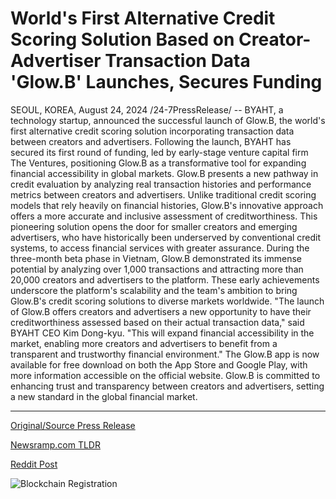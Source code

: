 # World's First Alternative Credit Scoring Solution Based on Creator-Advertiser Transaction Data 'Glow.B' Launches, Secures Funding

SEOUL, KOREA, August 24, 2024 /24-7PressRelease/ -- BYAHT, a technology startup, announced the successful launch of Glow.B, the world's first alternative credit scoring solution incorporating transaction data between creators and advertisers. Following the launch, BYAHT has secured its first round of funding, led by early-stage venture capital firm The Ventures, positioning Glow.B as a transformative tool for expanding financial accessibility in global markets.  Glow.B presents a new pathway in credit evaluation by analyzing real transaction histories and performance metrics between creators and advertisers. Unlike traditional credit scoring models that rely heavily on financial histories, Glow.B's innovative approach offers a more accurate and inclusive assessment of creditworthiness. This pioneering solution opens the door for smaller creators and emerging advertisers, who have historically been underserved by conventional credit systems, to access financial services with greater assurance.  During the three-month beta phase in Vietnam, Glow.B demonstrated its immense potential by analyzing over 1,000 transactions and attracting more than 20,000 creators and advertisers to the platform. These early achievements underscore the platform's scalability and the team's ambition to bring Glow.B's credit scoring solutions to diverse markets worldwide.  "The launch of Glow.B offers creators and advertisers a new opportunity to have their creditworthiness assessed based on their actual transaction data," said BYAHT CEO Kim Dong-kyu. "This will expand financial accessibility in the market, enabling more creators and advertisers to benefit from a transparent and trustworthy financial environment."  The Glow.B app is now available for free download on both the App Store and Google Play, with more information accessible on the official website. Glow.B is committed to enhancing trust and transparency between creators and advertisers, setting a new standard in the global financial market. 

---

[Original/Source Press Release](https://www.24-7pressrelease.com/press-release/513744/worlds-first-alternative-credit-scoring-solution-based-on-creator-advertiser-transaction-data-glowb-launches-secures-funding)
                    

[Newsramp.com TLDR](None) 



[Reddit Post](https://www.reddit.com/r/FinancialNewsramp/comments/1f1rjev/byaht_launches_glowb_transformative_credit/) 



![Blockchain Registration](https://cdn.newsramp.app/24-7PressRelease/qrcode/248/26/quithYvf.webp)